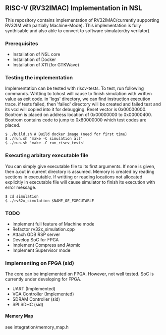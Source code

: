 ## RISC-V (RV32IMAC) Implementation in NSL
This repository contains implementation of RV32IMAC(currently supporting RV32IM with partially Machine-Mode).
This implementation is fully synthisable and also able to convert to software simulator(by verilator).

### Prerequisites
- Installation of NSL core 
- Installation of Docker
- Installation of X11 (for GTKWave)

### Testing the implementation
Implementation can be tested with riscv-tests.
To test, run following commands.
Writting to tohost will cause to finish simulation with written value as exit code.
in 'logs' directory, we can find instruction execution trace.
if tests failed, then 'failed' directory will be created and failed test and its vcd will copied into it for debugging.
Reset vector is 0x00000000.
Bootrom is placed on address location of 0x00000000 to 0x00000400.
Bootrom contains code to jump to 0x80000000 which test codes are placed.
```
$ ./build.sh # Build docker image (need for first time)
$ ./run.sh 'make -C simulation all'
$ ./run.sh 'make -C run_riscv_tests'
```

### Executing arbitary executable file
You can simply give executable file to its first arguments.
If none is given, then a.out in current directory is assumed.
Memory is created by reading sections in executable.
If writting or reading locations not allocated explicitly in executable file
	will cause simulator to finish its execution with error message.

``` 
$ cd simulation
$ ./rv32x_simulation $NAME_OF_EXECUTABLE
```

### TODO 
- Implement full feature of Machine mode
- Refactor rv32x\_simulation.cpp
- Attach GDB RSP server
- Develop SoC for FPGA
- Implement Compress and Atomic
- Implement Supervisor mode

### Implementing on FPGA (sid)
The core can be implemented on FPGA.
However, not well tested. 
SoC is currently under developing for FPGA.
- UART 				(Implemented)
- VGA Controller	(Implemented)
- SDRAM Controller	(sid)
- SPI SDHC			(sid)
#### Memory Map
see integration/memory\_map.h


